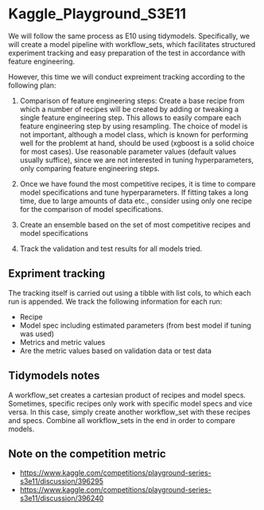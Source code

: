 # Kaggle_Playground_S3E11

We will follow the same process as E10 using tidymodels. Specifically, we will create a model pipeline with workflow_sets, which facilitates structured experiment tracking and easy preparation of the test in accordance with feature engineering. 

However, this time we will conduct expreiment tracking according to the following plan: 

1. Comparison of feature engineering steps: Create a base recipe from which a number of recipes will be created by adding or tweaking a single feature engineering step. This allows to easily compare each feature engineering step by using resampling. The choice of model is not important, although a model class, which is known for performing well for the problemt at hand, should be used (xgboost is a solid choice for most cases). Use reasonable parameter values (default values usually suffice), since we are not interested in tuning hyperparameters, only comparing feature engineering steps. 

2. Once we have found the most competitive recipes, it is time to compare model specifications and tune hyperparameters. If fitting takes a long time, due to large amounts of data etc., consider using only one recipe for the comparison of model specifications. 

3. Create an ensemble based on the set of most competitive recipes and model specifications

3. Track the validation and test results for all models tried.

## Expriment tracking 
The tracking itself is carried out using a tibble with list cols, to which each run is appended. We track the following information for each run:

* Recipe
* Model spec including estimated parameters (from best model if tuning was used)
* Metrics and metric values
* Are the metric values based on validation data or test data

## Tidymodels notes
A workflow_set creates a cartesian product of recipes and model specs. Sometimes, specific recipes only work with specific model specs and vice versa. In this case, simply create another workflow_set with these recipes and specs. Combine all workflow_sets in the end in order to compare models. 

## Note on the competition metric

* https://www.kaggle.com/competitions/playground-series-s3e11/discussion/396295
* https://www.kaggle.com/competitions/playground-series-s3e11/discussion/396240

